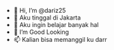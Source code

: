 - 👋 Hi, I’m @dariz25
- 👀 Aku tinggal di Jakarta
- 🌱 Aku ingin belajar banyak hal
- 💞️ I’m Good Looking
- 📫 Kalian bisa memanggil ku darr

<!---
dariz25/dariz25 is a ✨ special ✨ repository because its `README.md` (this file) appears on your GitHub profile.
You can click the Preview link to take a look at your changes.
--->
